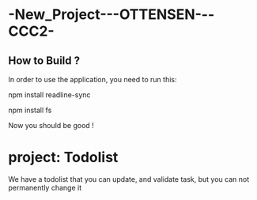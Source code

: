 # -New_Project---OTTENSEN---CCC2-

## How to Build ?

In order to use the application, you need to run this:

npm install readline-sync

npm install fs

Now you should be good !

# project: Todolist

We have a todolist that you can update, and validate task, but you can not permanently change it